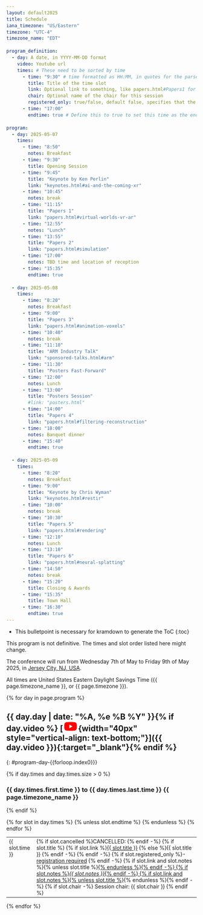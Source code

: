 ```yaml
---
layout: default2025
title: Schedule
iana_timezone: "US/Eastern"
timezone: "UTC-4"
timezone_name: "EDT"

program_definition:
  - day: A date, in YYYY-MM-DD format
    video: Youtube url
    times: # These need to be sorted by time
      - time: "9:30" # time formatted as HH:MM, in quotes for the parser to not complain. This should be in 24-hour format, and it should convert automatically to am/pm for the people who use that, according to computer configuration.
        title: Title of the time slot
        link: Optional link to something, like papers.html#Papers1 for the first paper session
        chair: Optional name of the chair for this session
        registered_only: true/false, default false, specifies that the event is only for registered individuals. This was mainly used when the conference was online only, for poster presentations and social events
      - time: "17:00"
        endtime: true # Define this to true to set this time as the endtime of the day, it will not be shown in the list, it's because the title of each day includes a time interval, and to obtain that, the first and last times in the list of each day are used.

program:
  - day: 2025-05-07
    times:
      - time: "8:50"
        notes: Breakfast
      - time: "9:30"
        title: Opening Session
      - time: "9:45"
        title: "Keynote by Ken Perlin"
        link: "keynotes.html#ai-and-the-coming-xr"
      - time: "10:45"
        notes: break
      - time: "11:15"
        title: "Papers 1"
        link: "papers.html#virtual-worlds-vr-ar"
      - time: "12:55"
        notes: "Lunch"
      - time: "13:55"
        title: "Papers 2"
        link: "papers.html#simulation"
      - time: "17:00"
        notes: TBD time and location of reception
      - time: "15:35"
        endtime: true

  - day: 2025-05-08
    times:
      - time: "8:20"
        notes: Breakfast
      - time: "9:00"
        title: "Papers 3"
        link: "papers.html#animation-voxels"
      - time: "10:40"
        notes: break
      - time: "11:10"
        title: "ARM Industry Talk"
        link: "sponsored-talks.html#arm"
      - time: "11:30"
        title: "Posters Fast-Forward"
      - time: "12:00"
        notes: Lunch
      - time: "13:00"
        title: "Posters Session"
        #link: "posters.html"
      - time: "14:00"
        title: "Papers 4"
        link: "papers.html#filtering-reconstruction"
      - time: "18:00"
        notes: Banquet dinner
      - time: "15:40"
        endtime: true

  - day: 2025-05-09
    times:
      - time: "8:20"
        notes: Breakfast
      - time: "9:00"
        title: "Keynote by Chris Wyman"
        link: "keynotes.html#restir"
      - time: "10:00"
        notes: break
      - time: "10:30"
        title: "Papers 5"
        link: "papers.html#rendering"
      - time: "12:10"
        notes: Lunch
      - time: "13:10"
        title: "Papers 6"
        link: "papers.html#neural-splatting"
      - time: "14:50"
        notes: break
      - time: "15:20"
        title: Closing & Awards
      - time: "15:35"
        title: Town Hall
      - time: "16:30"
        endtime: true
---
```


* This bulletpoint is necessary for kramdown to generate the ToC
{:toc}

This program is not definitive. The times and slot order listed here might change.

The conference will run from Wednesday 7th of May to Friday 9th of May 2025, in [Jersey City, NJ, USA](venue.html).

All times are United States Eastern Daylight Savings Time ({{ page.timezone_name }}, or {{ page.timezone }}).

{% for day in page.program %}

## {{ day.day | date: "%A, %e %B %Y" }}{% if day.video %}&nbsp;[![YouTube stream for Day {{ forloop.index }}](../img/youtube-link-logo.png){width="40px" style="vertical-align: text-bottom;"}]({{ day.video }}){:target="_blank"}{% endif %}
{: #program-day-{{forloop.index0}}}

{% if day.times and day.times.size > 0 %}

### <span class="time" data-day="{{ day.day }}">{{ day.times.first.time }}</span> to <span class="time" data-day="{{ day.day }}">{{ day.times.last.time }}</span> {{ page.timezone_name }}

{% endif %}

<table class="program times">
    {% for slot in day.times %}
    {% unless slot.endtime %}
    <tr>
        <td class="time" data-day="{{ day.day }}" valign="top" {% if slot.cancelled %}style="text-decoration:line-through;"{% endif %}>{{ slot.time }}</td>
        <td class="item">
            {% if slot.cancelled %}CANCELLED:&nbsp;{% endif -%}
            {% if slot.title %}
              {% if slot.link %}<a href="{{ slot.link }}">{{ slot.title }}</a>&nbsp;{% else %}{{ slot.title }}&nbsp;{% endif -%}
            {% endif -%}
            {% if slot.registered_only %}- <a href="attend.html">registration required</a>&nbsp;{% endif -%}
            {% if slot.link and slot.notes %}{% unless slot.title %}<a href="{{ slot.link }}">{% endunless %}{% endif -%}
              {% if slot.notes %}<i>{{ slot.notes }}</i>{% endif -%}
            {% if slot.link and slot.notes %}{% unless slot.title %}</a>{% endunless %}{% endif -%}
            {% if slot.chair -%}
              <span class="session-chair">Session chair: {{ slot.chair }}</span>
            {% endif %}
        </td>
    </tr>
    {% endunless %}
    {% endfor %}
</table>
{% endfor %}



<script src="../script/luxon.min.js"></script>
<script>
var times = document.getElementsByClassName("time");
Array.from(times).forEach(te => {
  var s = te.attributes["data-day"].value + " " + te.textContent;
  var t = luxon.DateTime.fromFormat(s, "yyyy-MM-dd H:mm", {zone:"{{page.iana_timezone}}"});
  var lt = t.toLocal();
  var lts =  lt.toLocaleString({ weekday: 'short', month: 'short', day: 'numeric', hour: 'numeric', minute: '2-digit', timeZoneName: 'short' });
  // Set the caption text on hover to the local time
  te.setAttribute("data-local-time", lts);
  te.setAttribute("title", lts);

  // Use AM/PM where appropriate according to the computer locale
  ts = t.toLocaleString(luxon.DateTime.TIME_SIMPLE);
  te.textContent = ts.toUpperCase()
});
</script>
